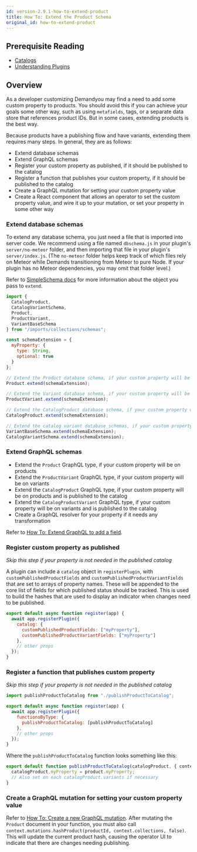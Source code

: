 ```yaml
---
id: version-2.9.1-how-to-extend-product
title: How To: Extend the Product Schema
original_id: how-to-extend-product
---
```


## Prerequisite Reading
- [Catalogs](./developer-catalog.md)
- [Understanding Plugins](./core-plugins-intro.md)

## Overview

As a developer customizing Demandyou may find a need to add some custom property to products. You should avoid this if you can achieve your goals some other way, such as using `metafields`, tags, or a separate data store that references product IDs. But in some cases, extending products is the best way.

Because products have a publishing flow and have variants, extending them requires many steps. In general, they are as follows:
- Extend database schemas
- Extend GraphQL schemas
- Register your custom property as published, if it should be published to the catalog
- Register a function that publishes your custom property, if it should be published to the catalog
- Create a GraphQL mutation for setting your custom property value
- Create a React component that allows an operator to set the custom property value, and wire it up to your mutation, or set your property in some other way

### Extend database schemas

To extend any database schema, you just need a file that is imported into server code. We recommend using a file named `dbschema.js` in your plugin's `server/no-meteor` folder, and then importing that file in your plugin's `server/index.js`. (The `no-meteor` folder helps keep track of which files rely on Meteor while Demands transitioning from Meteor to pure Node. If your plugin has no Meteor dependencies, you may omit that folder level.)

Refer to [SimpleSchema docs](https://github.com/aldeed/simple-schema-js#schema-rules) for more information about the object you pass to `extend`.

```js
import {
  CatalogProduct,
  CatalogVariantSchema,
  Product,
  ProductVariant,
  VariantBaseSchema
} from "/imports/collections/schemas";

const schemaExtension = {
  myProperty: {
    type: String,
    optional: true
  }
};

// Extend the Product database schema, if your custom property will be on products
Product.extend(schemaExtension);

// Extend the Variant database schema, if your custom property will be on variants
ProductVariant.extend(schemaExtension);

// Extend the CatalogProduct database schema, if your custom property will be on products
CatalogProduct.extend(schemaExtension);

// Extend the catalog variant database schemas, if your custom property will be on variants. There are two schemas for this one.
VariantBaseSchema.extend(schemaExtension);
CatalogVariantSchema.extend(schemaExtension);
```

### Extend GraphQL schemas

- Extend the `Product` GraphQL type, if your custom property will be on products
- Extend the `ProductVariant` GraphQL type, if your custom property will be on variants
- Extend the `CatalogProduct` GraphQL type, if your custom property will be on products and is published to the catalog
- Extend the `CatalogProductVariant` GraphQL type, if your custom property will be on variants and is published to the catalog
- Create a GraphQL resolver for your property if it needs any transformation

Refer to [How To: Extend GraphQL to add a field](./how-to-extend-graphql-to-add-field.md).

### Register custom property as published

*Skip this step if your property is not needed in the published catalog*

A plugin can include a `catalog` object in `registerPlugin`, with `customPublishedProductFields` and `customPublishedProductVariantFields` that are set to arrays of property names. These will be appended to the core list of fields for which published status should be tracked. This is used to build the hashes that are used to display an indicator when changes need to be published.

```js
export default async function register(app) {
  await app.registerPlugin({
    catalog: {
      customPublishedProductFields: ["myProperty"],
      customPublishedProductVariantFields: ["myProperty"]
    },
    // other props
  });
}
```

### Register a function that publishes custom property

*Skip this step if your property is not needed in the published catalog*

```js
import publishProductToCatalog from "./publishProductToCatalog";

export default async function register(app) {
  await app.registerPlugin({
    functionsByType: {
      publishProductToCatalog: [publishProductToCatalog]
    },
    // other props
  });
}
```

Where the `publishProductToCatalog` function looks something like this:

```js
export default function publishProductToCatalog(catalogProduct, { context, product, shop, variants }) {
  catalogProduct.myProperty = product.myProperty;
  // Also set on each catalogProduct.variants if necessary
}
```

### Create a GraphQL mutation for setting your custom property value

Refer to [How To: Create a new GraphQL mutation](./graphql-create-mutation.md). After mutating the `Product` document in your function, you must also call `context.mutations.hashProduct(productId, context.collections, false)`. This will update the current product hash, causing the operator UI to indicate that there are changes needing publishing.
